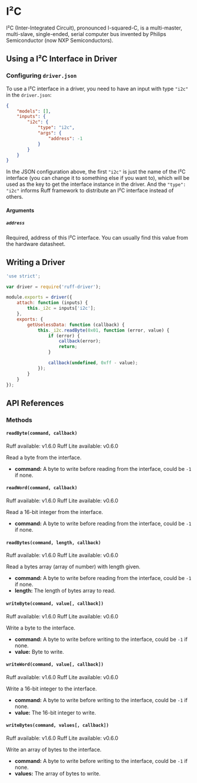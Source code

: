 # I²C

I²C (Inter-Integrated Circuit), pronounced I-squared-C, is a multi-master, multi-slave, single-ended, serial computer bus invented by Philips Semiconductor (now NXP Semiconductors).

## Using a I²C Interface in Driver

### Configuring `driver.json`

To use a I²C interface in a driver, you need to have an input with type `"i2c"` in the `driver.json`:

```json
{
    "models": [],
    "inputs": {
        "i2c": {
            "type": "i2c",
            "args": {
                "address": -1
            }
        }
    }
}
```

In the JSON configuration above, the first `"i2c"` is just the name of the I²C interface (you can change it to something else if you want to),
which will be used as the key to get the interface instance in the driver.
And the `"type": "i2c"` informs Ruff framework to distribute an I²C interface instead of others.

#### Arguments

##### `address`

Required, address of this I²C interface. You can usually find this value from the hardware datasheet.

## Writing a Driver

```js
'use strict';

var driver = require('ruff-driver');

module.exports = driver({
    attach: function (inputs) {
        this._i2c = inputs['i2c'];
    },
    exports: {
        getUselessData: function (callback) {
            this._i2c.readByte(0x01, function (error, value) {
                if (error) {
                    callback(error);
                    return;
                }

                callback(undefined, 0xff - value);
            });
        }
    }
});
```

## API References

### Methods

#### `readByte(command, callback)`
<span class="api-platform">Ruff available: v1.6.0</span>
<span class="api-platform">Ruff Lite available: v0.6.0</span>

Read a byte from the interface.

- **command:** A byte to write before reading from the interface, could be `-1` if none.

#### `readWord(command, callback)`
<span class="api-platform">Ruff available: v1.6.0</span>
<span class="api-platform">Ruff Lite available: v0.6.0</span>

Read a 16-bit integer from the interface.

- **command:** A byte to write before reading from the interface, could be `-1` if none.

#### `readBytes(command, length, callback)`
<span class="api-platform">Ruff available: v1.6.0</span>
<span class="api-platform">Ruff Lite available: v0.6.0</span>

Read a bytes array (array of number) with length given.

- **command:** A byte to write before reading from the interface, could be `-1` if none.
- **length:** The length of bytes array to read.

#### `writeByte(command, value[, callback])`
<span class="api-platform">Ruff available: v1.6.0</span>
<span class="api-platform">Ruff Lite available: v0.6.0</span>

Write a byte to the interface.

- **command:** A byte to write before writing to the interface, could be `-1` if none.
- **value:** Byte to write.

#### `writeWord(command, value[, callback])`
<span class="api-platform">Ruff available: v1.6.0</span>
<span class="api-platform">Ruff Lite available: v0.6.0</span>

Write a 16-bit integer to the interface.

- **command:** A byte to write before writing to the interface, could be `-1` if none.
- **value:** The 16-bit integer to write.

#### `writeBytes(command, values[, callback])`
<span class="api-platform">Ruff available: v1.6.0</span>
<span class="api-platform">Ruff Lite available: v0.6.0</span>

Write an array of bytes to the interface.

- **command:** A byte to write before writing to the interface, could be `-1` if none.
- **values:** The array of bytes to write.
